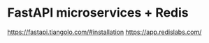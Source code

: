 # FastAPI microservices + Redis

https://fastapi.tiangolo.com/#installation
https://app.redislabs.com/
